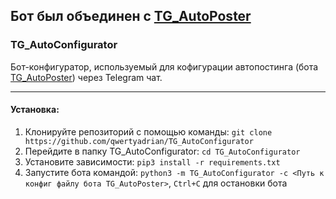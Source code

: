 ## Бот был объединен с [TG_AutoPoster](https://github.com/qwertyadrian/TG_AutoPoster)
### TG_AutoConfigurator
Бот-конфигуратор, используемый для кофигурации автопостинга (бота [TG_AutoPoster](https://github.com/qwertyadrian/TG_AutoPoster)) через Telegram чат.
***

#### Установка:
1. Клонируйте репозиторий с помощью команды: `git clone https://github.com/qwertyadrian/TG_AutoConfigurator`
2. Перейдите в папку TG_AutoConfigurator: `cd TG_AutoConfigurator`
3. Установите зависимости: `pip3 install -r requirements.txt`
4. Запустите бота командой: `python3 -m TG_AutoConfigurator -c <Путь к конфиг файлу бота TG_AutoPoster>`, `Ctrl+C` для остановки бота